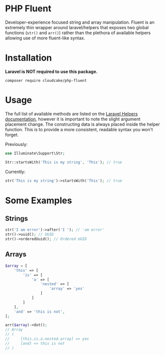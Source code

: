 # PHP Fluent

Developer-experience focused string and array manipulation. Fluent is an
extremely thin wrapper around laravel/helpers that exposes two global functions
(`str()` and `arr()`) rather than the plethora of available helpers allowing use
of more fluent-like syntax.

# Installation

**Laravel is NOT required to use this package.**

```shell
composer require cloudcake/php-fluent
```

# Usage

The full list of available methods are listed on the [Laravel Helpers
documentation](https://laravel.com/docs/master/helpers#available-methods),
however it is important to note the slight argument placement change. The
constructing data is always placed inside the helper function. This is to
provide a more consistent, readable syntax you won't forget.

Previously:

```php
use Illuminate\Support\Str;

Str::startsWith('This is my string', 'This'); // true
```

Currently:

```php
str('This is my string')->startsWith('This'); // true
```

# Some Examples

## Strings

```php
str('I am error')->after('I '); // 'am error'
str()->uuid(); // UUID
str()->orderedUuid(); // Ordered UUID
```

## Arrays

```php
$array = [
    'this' => [
        'is' => [
            'a' => [
                'nested' => [
                    'array' => 'yes'
                ]
            ]
        ]
    ],
    'and' => 'this is not',
];

arr($array)->dot();
// Array
// (
//     [this.is.a.nested.array] => yes
//     [and] => this is not
// )
```
